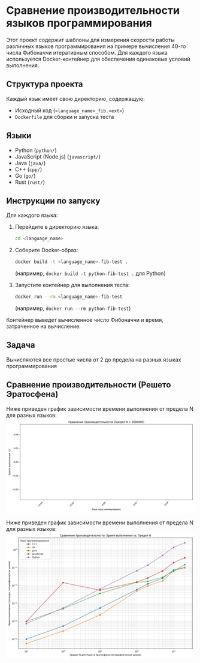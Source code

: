 # Сравнение производительности языков программирования

Этот проект содержит шаблоны для измерения скорости работы различных языков программирования на примере вычисления 40-го числа Фибоначчи итеративным способом. Для каждого языка используется Docker-контейнер для обеспечения одинаковых условий выполнения.

## Структура проекта

Каждый язык имеет свою директорию, содержащую:
- Исходный код (`<language_name>_fib.<ext>`)
- `Dockerfile` для сборки и запуска теста

## Языки

- Python (`python/`)
- JavaScript (Node.js) (`javascript/`)
- Java (`java/`)
- C++ (`cpp/`)
- Go (`go/`)
- Rust (`rust/`)

## Инструкции по запуску

Для каждого языка:

1.  Перейдите в директорию языка:
    ```bash
    cd <language_name>
    ```

2.  Соберите Docker-образ:
    ```bash
    docker build -t <language_name>-fib-test .
    ```
    (например, `docker build -t python-fib-test .` для Python)

3.  Запустите контейнер для выполнения теста:
    ```bash
    docker run --rm <language_name>-fib-test
    ```
    (например, `docker run --rm python-fib-test`)

Контейнер выведет вычисленное число Фибоначчи и время, затраченное на вычисление.

## Задача

Вычисляются все простые числа от 2 до предела на разных языках программирования

## Сравнение производительности (Решето Эратосфена)

Ниже приведен график зависимости времени выполнения от предела N для разных языков:
![Сравнение производительности по пределам N](performance_over_limits_chart.png)


Ниже приведен график зависимости времени выполнения от предела N для разных языков:
![Сравнение производительности по пределам N](report/performance_over_limits_chart.png)
